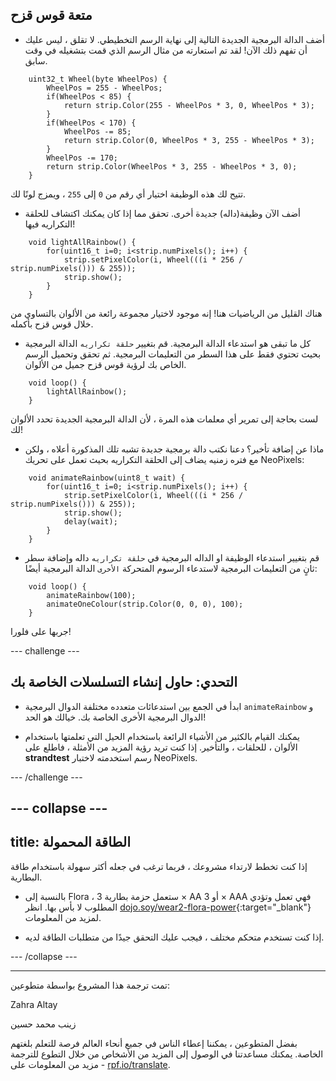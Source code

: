 ## متعة قوس قزح

+ أضف الدالة البرمجية الجديدة التالية إلى نهاية الرسم التخطيطي. لا تقلق ، ليس عليك أن تفهم ذلك الآن! لقد تم استعارته من مثال الرسم الذي قمت بتشغيله في وقت سابق.


```
    uint32_t Wheel(byte WheelPos) {
        WheelPos = 255 - WheelPos;
        if(WheelPos < 85) {
            return strip.Color(255 - WheelPos * 3, 0, WheelPos * 3);
        }
        if(WheelPos < 170) {
            WheelPos -= 85;
            return strip.Color(0, WheelPos * 3, 255 - WheelPos * 3);
        }
        WheelPos -= 170;
        return strip.Color(WheelPos * 3, 255 - WheelPos * 3, 0);
    }
```

تتيح لك هذه الوظيفة اختيار أي رقم من `0` إلى `255` ، ويمزج لونًا لك.

+ أضف الآن وظيفة(داله) جديدة أخرى. تحقق مما إذا كان يمكنك اكتشاف للحلقة التكراريه فيها!

```
    void lightAllRainbow() {
        for(uint16_t i=0; i<strip.numPixels(); i++) {
            strip.setPixelColor(i, Wheel(((i * 256 / strip.numPixels())) & 255));
            strip.show();
        }
    }
```

هناك القليل من الرياضيات هنا! إنه موجود لاختيار مجموعة رائعة من الألوان بالتساوي من خلال قوس قزح بأكمله.

+ كل ما تبقى هو استدعاء الدالة البرمجية. قم بتغيير `حلقة تكراريه` الدالة البرمجية بحيث تحتوي فقط على هذا السطر من التعليمات البرمجية. ثم تحقق وتحميل الرسم الخاص بك لرؤية قوس قزح جميل من الألوان.

```
    void loop() {
        lightAllRainbow();
    }
```

لست بحاجة إلى تمرير أي معلمات هذه المرة ، لأن الدالة البرمجية الجديدة تحدد الألوان لك!

+ ماذا عن إضافة تأخير؟ دعنا نكتب دالة برمجية جديدة تشبه تلك المذكورة أعلاه ، ولكن مع فتره زمنيه يضاف إلى الحلقة التكراريه بحيث تعمل على تحريك NeoPixels:

```
    void animateRainbow(uint8_t wait) {
        for(uint16_t i=0; i<strip.numPixels(); i++) {
            strip.setPixelColor(i, Wheel(((i * 256 / strip.numPixels())) & 255));
            strip.show();
            delay(wait);
        }
    }
```

+ قم بتغيير استدعاء الوظيفة او الداله البرمجية في `حلقة تكراريه` داله وإضافة سطر ثانٍ من التعليمات البرمجية لاستدعاء الرسوم المتحركة `الأخرى` الدالة البرمجية أيضًا:

```
    void loop() {
        animateRainbow(100);
        animateOneColour(strip.Color(0, 0, 0), 100);
    }
```

جربها على فلورا!

--- challenge ---

## التحدي: حاول إنشاء التسلسلات الخاصة بك

+ ابدأ في الجمع بين استدعائات متعدده مختلفة الدوال البرمجية `animateRainbow` و الدوال البرمجية الأخرى الخاصة بك. خيالك هو الحد!

+ يمكنك القيام بالكثير من الأشياء الرائعة باستخدام الحيل التي تعلمتها باستخدام الألوان ، للحلقات ، والتأخير. إذا كنت تريد رؤية المزيد من الأمثلة ، فاطلع على **strandtest** رسم استخدمته لاختبار NeoPixels.

--- /challenge ---

--- collapse ---
---
title: الطاقة المحمولة
---

إذا كنت تخطط لارتداء مشروعك ، فربما ترغب في جعله أكثر سهولة باستخدام طاقة البطارية.

+ بالنسبة إلى Flora ، ستعمل حزمة بطارية 3 × AA أو 3 × AAA فهي تعمل وتؤدي المطلوب لا بأس بها. انظر [dojo.soy/wear2-flora-power](http://dojo.soy/wear2-flora-power){:target="_blank"} لمزيد من المعلومات.

+ إذا كنت تستخدم متحكم مختلف ، فيجب عليك التحقق جيدًا من متطلبات الطاقة لديه.

--- /collapse ---


***
تمت ترجمة هذا المشروع بواسطة متطوعين:

Zahra Altay

زينب محمد حسين

بفضل المتطوعين ، يمكننا إعطاء الناس في جميع أنحاء العالم فرصة للتعلم بلغتهم الخاصة. يمكنك مساعدتنا في الوصول إلى المزيد من الأشخاص من خلال التطوع للترجمة - مزيد من المعلومات على [rpf.io/translate](https://rpf.io/translate).

